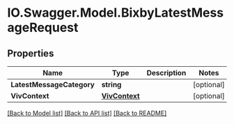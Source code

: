 # IO.Swagger.Model.BixbyLatestMessageRequest
## Properties

Name | Type | Description | Notes
------------ | ------------- | ------------- | -------------
**LatestMessageCategory** | **string** |  | [optional] 
**VivContext** | [**VivContext**](VivContext.md) |  | [optional] 

[[Back to Model list]](../README.md#documentation-for-models) [[Back to API list]](../README.md#documentation-for-api-endpoints) [[Back to README]](../README.md)

